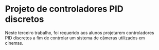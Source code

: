 # Projeto de controladores PID discretos
Neste terceiro trabalho, foi requerido aos alunos projetarem controladores
PID discretos a fim de controlar um sistema de câmeras utilizados em cinemas.
